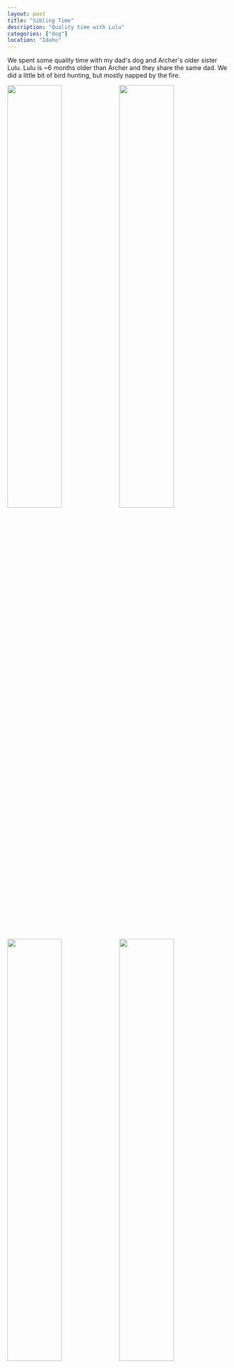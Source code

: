```yaml
---
layout: post
title: "Sibling Time"
description: "Quality time with Lulu"
categories: ["dog"]
location: "Idaho"
---
```


We spent some quality time with my dad's dog and Archer's older sister Lulu. Lulu is ~6 months older than Archer and they share the same dad. We did a little bit of bird hunting, but mostly napped by the fire. 


<div class="row">
  <img src="../../../../images/lulu/IMG_2261.JPEG" width="49.5%" /> 
  <img src="../../../../images/lulu/IMG_2266.JPEG" width="49.5%" />
</div>


<div class="row">
  <img src="../../../../images/lulu/IMG_2233.JPEG" width="49.5%" /> 
  <img src="../../../../images/lulu/IMG_2236.JPEG" width="49.5%" />
</div>

A very cold adventure in the Owyhee Mountains near the Oregon border. My Land Cruiser[^1] did great. I was able to drive through snow drifts as high as the front bumber without getting stuck (permantently stuck, that is!). Thank god for chains and 4 wheel drive. 
<div class="row">
  <img src="../../../../images/lulu/IMG_2324.JPEG" width="49.5%" /> 
  <img src="../../../../images/lulu/IMG_2344.JPEG" width="49.5%" />
</div>

It was 10 degrees outside but we were cozy sleeping in the car:
<div class="row">
  <img src="../../../../images/lulu/IMG_2317.JPEG" width="49.5%" /> 
  <img src="../../../../images/lulu/IMG_2337.JPEG" width="49.5%" />
</div>
[^1]: It's a Lexus LX470 technically....


